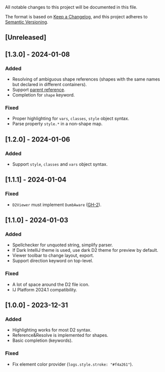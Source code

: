 All notable changes to this project will be documented in this file.

The format is based on [Keep a Changelog](https://keepachangelog.com/en/1.0.0/),
and this project adheres to [Semantic Versioning](https://semver.org/spec/v2.0.0.html).

## [Unreleased]

## [1.3.0] - 2024-01-08

### Added
- Resolving of ambiguous shape references (shapes with the same names but declared in different containers).
- Support [parent reference](https://d2lang.com/tour/containers#reference-parent).
- Completion for `shape` keyword.

### Fixed
- Proper highlighting for `vars`, `classes`, `style` object syntax.
- Parse property `style.*` in a non-shape map.

## [1.2.0] - 2024-01-06

### Added
- Support `style`, `classes` and `vars` object syntax.

## [1.1.1] - 2024-01-04

### Fixed
- `D2Viewer` must implement `DumbAware` ([GH-2](https://github.com/develar/d2-intellij-plugin/issues/2)).

## [1.1.0] - 2024-01-03

### Added
- Spellchecker for unquoted string, simplify parser.
- If Dark IntelliJ theme is used, use dark D2 theme for preview by default.
- Viewer toolbar to change layout, export.
- Support direction keyword on top-level.

### Fixed
- A lot of space around the D2 file icon.
- IJ Platform 2024.1 compatibility.

## [1.0.0] - 2023-12-31

### Added
- Highlighting works for most D2 syntax.
- Reference&Resolve is implemented for shapes.
- Basic completion (keywords).

### Fixed
- Fix element color provider (`logs.style.stroke: "#f4a261"`).